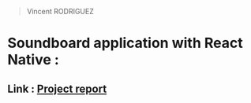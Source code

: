 > Vincent RODRIGUEZ
# Soundboard application with React Native : 
## Link :  [Project report](https://faceted-composer-d03.notion.site/Project-Report-Soundboard-Application-ea2ca08d66fc41768f7afe563822ec68)